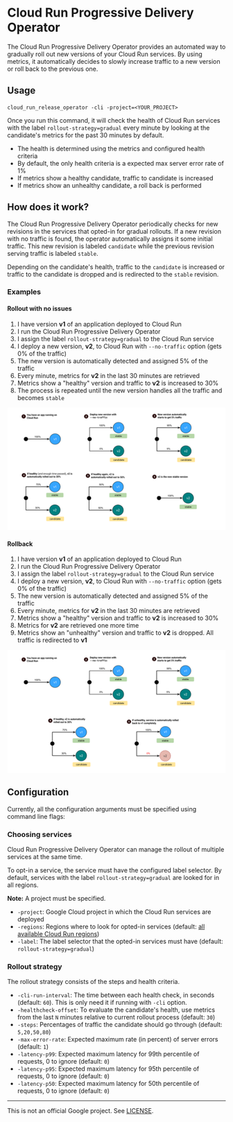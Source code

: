 # Cloud Run Progressive Delivery Operator

The Cloud Run Progressive Delivery Operator provides an automated way to
gradually roll out new versions of your Cloud Run services. By using metrics, it
automatically decides to slowly increase traffic to a new version or roll back
to the previous one.

## Usage

```shell
cloud_run_release_operator -cli -project=<YOUR_PROJECT>
```

Once you run this command, it will check the health of Cloud Run services with
the label `rollout-strategy=gradual` every minute by looking at the candidate's
metrics for the past 30 minutes by default.

- The health is determined using the metrics and configured health criteria
- By default, the only health criteria is a expected max server error rate of
1%
- If metrics show a healthy candidate, traffic to candidate is increased
- If metrics show an unhealthy candidate, a roll back is performed

## How does it work?

The Cloud Run Progressive Delivery Operator periodically checks for new
revisions in the services that opted-in for gradual rollouts. If a new revision
with no traffic is found, the operator automatically assigns it some initial
traffic. This new revision is labeled `candidate` while the previous revision
serving traffic is labeled `stable`.

Depending on the candidate's health, traffic to the `candidate` is increased
or traffic to the candidate is dropped and is redirected to the `stable` revision.

### Examples

#### Rollout with no issues

1. I have version **v1** of an application deployed to Cloud Run
2. I run the Cloud Run Progressive Delivery Operator
3. I assign the label `rollout-strategy=gradual` to the Cloud Run service
4. I deploy a new version, **v2**, to Cloud Run with `--no-traffic` option (gets
0% of the traffic)
5. The new version is automatically detected and assigned 5% of the traffic
6. Every minute, metrics for **v2** in the last 30 minutes are retrieved
7. Metrics show a "healthy" version and traffic to **v2** is increased to 30%
8. The process is repeated until the new version handles all the traffic and
becomes `stable`

![Rollout stages](assets/rollout-stages.svg "Rollout stages from v1 to v2")

#### Rollback

1. I have version **v1** of an application deployed to Cloud Run
2. I run the Cloud Run Progressive Delivery Operator
3. I assign the label `rollout-strategy=gradual` to the Cloud Run service
4. I deploy a new version, **v2**, to Cloud Run with `--no-traffic` option (gets
0% of the traffic)
5. The new version is automatically detected and assigned 5% of the traffic
6. Every minute, metrics for **v2** in the last 30 minutes are retrieved
7. Metrics show a "healthy" version and traffic to **v2** is increased to 30%
8. Metrics for **v2** are retrieved one more time
9. Metrics show an "unhealthy" version and traffic to **v2** is dropped. All
traffic is redirected to **v1**

![Rollout stages](assets/rollback-stages.svg "Rollout stages from v1 to v2")

## Configuration

Currently, all the configuration arguments must be specified using command line
flags:

### Choosing services

Cloud Run Progressive Delivery Operator can manage the rollout of multiple
services at the same time.

To opt-in a service, the service must have the configured label selector.
By default, services with the label `rollout-strategy=gradual` are looked for in
all regions.

**Note:** A project must be specified.

- `-project`: Google Cloud project in which the Cloud Run services are deployed
- `-regions`: Regions where to look for opted-in services (default: [all
available Cloud Run regions](https://cloud.google.com/run/docs/locations))
- `-label`: The label selector that the opted-in services must have (default:
`rollout-strategy=gradual`)

### Rollout strategy

The rollout strategy consists of the steps and health criteria.

- `-cli-run-interval`: The time between each health check, in seconds (default:
`60`). This is only need it if running with `-cli` option.
- `-healthcheck-offset`: To evaluate the candidate's health, use metrics from
the last `N` minutes relative to current rollout process (default: `30`)
- `-steps`: Percentages of traffic the candidate should go through (default:
`5,20,50,80`)
- `-max-error-rate`: Expected maximum rate (in percent) of server errors
(default: `1`)
- `-latency-p99`: Expected maximum latency for 99th percentile of requests, 0 to
ignore (default: `0`)
- `-latency-p95`: Expected maximum latency for 95th percentile of requests, 0 to
ignore (default: `0`)
- `-latency-p50`: Expected maximum latency for 50th percentile of requests, 0 to
ignore (default: `0`)

---

This is not an official Google project. See [LICENSE](./LICENSE).
